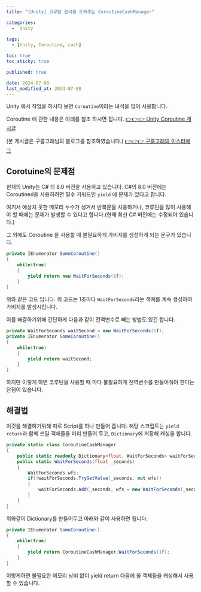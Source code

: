 ```yaml
---
title: "[Unity] 코루틴 관리를 도와주는 CoroutineCashManager"

categories:
  -  Unity
  
tags:
  - [Unity, Coroutine, cash]

toc: true
toc_sticky: true

published: true

date: 2024-07-08
last_modified_at: 2024-07-08
---
```


Unity 에서 작업을 하시다 보면 `Coroutine`이라는 녀석을 많이 사용합니다.

Coroutine 에 관한 내용은 아래를 참조 하시면 됩니다.
[👉👉👉  Unity Coroutine 게시글](https://kdw98tg.github.io/unity/Coroutine-%ED%99%9C%EC%9A%A9%EB%B2%95/)


(본 게시글은 구름고래님의 블로그를 참조하였습니다.)
[👉👉👉  구름고래의 이스터에그](http://blog.naver.com/kch8246)
## Corotuine의 문제점
현재의 Unity는 C# 의 8.0 버전을 사용하고 있습니다. C#의 8.0 버전에는 Coroutined을 사용하려면 필수 키워드인 `yield` 에 문제가 있다고 합니다.

여기서 예상치 못한 메모리 누수가 생겨서 반복문을 사용하거나, 코루틴을 많이 사용해야 할 때에는 문제가 발생할 수 있다고 합니다.(현재 최신 C# 버전에는 수정되어 있습니다.)

그 외에도 Coroutine 을 사용할 때 불필요하게 가비지를 생성하게 되는 문구가 있습니다.
```csharp
private IEnumerator SomeCoroutine()
{
	while(true)
	{
		yield return new WaitForSeconds(1f);
	}
}
```
위와 같은 코드 입니다. 위 코드는 1초마다 `WaitForSeconds`라는 객체를 계속 생성하여 가비지를 발생시킵니다.

이를 해결하기위해 간단하게 다음과 같이 전역변수로 빼는 방법도 있긴 합니다.
```csharp
private WaitForSeconds waitSecond = new WaitForSeconds(1f);
private IEnumerator SomeCoroutine()
{
	while(true)
	{
		yield return waitSecond;
	}
}
```

하지만 이렇게 하면 코루틴을 사용할 때 마다 불필요하게 전역변수를 만들어줘야 한다는 단점이 있습니다.

## 해결법

이것을 해결하기위해 따로 Script를 하나 만들어 줍니다. 해당 스크립트는 `yield return`과 함께 쓰일 객체들을 미리 만들어 두고, `Dictionary`에 저장해 캐싱을 합니다.

```csharp
private static class CoroutineCashManager
{
	public static readonly Dictionary<float, WaitForSeconds> waitForSeconds = new Dictionary<float, WaitForSeconds>();
	public static WaitForSeconds(float _seconds)
	{
		WaitForSeconds wfs;
		if(!waitForSeconds.TryGetValue(_seconds, out wfs))
		{
			waitForSeconds.Add(_seconds, wfs = new WaitForSeconds(_seconds));
		}
	}
}
```

위와같이 Dictionary를 만들어두고 아래와 같이 사용하면 됩니다.

```csharp
private IEnumerator SomeCoroutine()
{
	while(true)
	{
		yield return CoroutineCashManager.WaitForSeconds(1f);
	}
}
```

이렇게하면 불필요한 메모리 낭비 없이 yield return 다음에 올 객체들을 캐싱해서 사용할 수 있습니다.